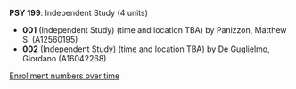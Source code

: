 **PSY 199**: Independent Study (4 units)

- **001** (Independent Study) (time and location TBA) by Panizzon, Matthew S. (A12560195)
- **002** (Independent Study) (time and location TBA) by De Guglielmo, Giordano (A16042268)

[Enrollment numbers over time](./PSY199.tsv)
